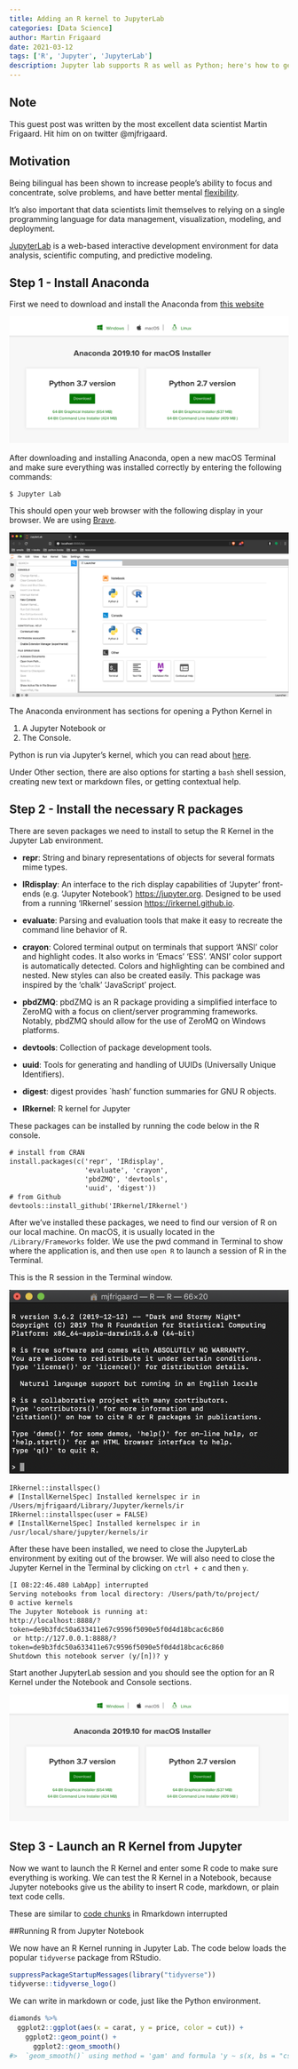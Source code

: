 ```yaml
---
title: Adding an R kernel to JupyterLab
categories: [Data Science]
author: Martin Frigaard
date: 2021-03-12
tags: ['R', 'Jupyter', 'JupyterLab']
description: Jupyter lab supports R as well as Python; here's how to get started.
---
```

## Note
This guest post was written by the most excellent data scientist Martin Frigaard. Hit him on on twitter @mjfrigaard.

## Motivation
Being bilingual has been shown to increase people’s ability to focus and concentrate, solve problems, and have better mental [flexibility](https://www.bbc.com/future/article/20160811-the-amazing-benefits-of-being-bilingual).

It’s also important that data scientists limit themselves to relying on a single programming language for data management, visualization, modeling, and deployment.

[JupyterLab](https://jupyterlab.readthedocs.io/en/stable/) is a web-based interactive development environment for data analysis, scientific computing, and predictive modeling.

## Step 1 - Install Anaconda
First we need to download and install the Anaconda from [this website](https://www.anaconda.com/distribution/#macos)

![](anacondamacinstall1.png)

After downloading and installing Anaconda, open a new macOS Terminal and make sure everything was installed correctly by entering the following commands:

```
$ Jupyter Lab
```

This should open your web browser with the following display in your browser. We are using [Brave](https://brave.com/).

![](2-jupyter-lab-with-r.png)

The Anaconda environment has sections for opening a Python Kernel in

1. A Jupyter Notebook or
2. The Console.

Python is run via Jupyter’s kernel, which you can read about [here](https://jupyter.readthedocs.io/en/latest/architecture/how_jupyter_ipython_work.html).

Under Other section, there are also options for starting a ```bash``` shell session, creating new text or markdown files, or getting contextual help.

## Step 2 - Install the necessary R packages

There are seven packages we need to install to setup the R Kernel in the Jupyter Lab environment.

* **repr**: String and binary representations of objects for several formats mime types.

* **IRdisplay**: An interface to the rich display capabilities of ‘Jupyter’ front-ends (e.g. ‘Jupyter Notebook’) https://jupyter.org. Designed to be used from a running ‘IRkernel’ session https://irkernel.github.io.

* **evaluate**: Parsing and evaluation tools that make it easy to recreate the command line behavior of R.

* **crayon**: Colored terminal output on terminals that support ‘ANSI’ color and highlight codes. It also works in ‘Emacs’ ‘ESS’. ‘ANSI’ color support is automatically detected. Colors and highlighting can be combined and nested. New styles can also be created easily. This package was inspired by the ‘chalk’ ‘JavaScript’ project.

* **pbdZMQ**: pbdZMQ is an R package providing a simplified interface to ZeroMQ with a focus on client/server programming frameworks. Notably, pbdZMQ should allow for the use of ZeroMQ on Windows platforms.

* **devtools**: Collection of package development tools.

* **uuid**: Tools for generating and handling of UUIDs (Universally Unique Identifiers).

* **digest**: digest provides `hash’ function summaries for GNU R objects.

* **IRkernel**: R kernel for Jupyter

These packages can be installed by running the code below in the R console.

```
# install from CRAN
install.packages(c('repr', 'IRdisplay',
                   'evaluate', 'crayon',
                   'pbdZMQ', 'devtools',
                   'uuid', 'digest'))
# from Github
devtools::install_github('IRkernel/IRkernel')
```

After we’ve installed these packages, we need to find our version of R on our local machine. On macOS, it is usually located in the ```/Library/Frameworks``` folder.
We use the pwd command in Terminal to show where the application is, and then use ```open R``` to launch a session of R in the Terminal.

This is the R session in the Terminal window.

![](3-run-r-in-terminal.png)

```
IRkernel::installspec()
# [InstallKernelSpec] Installed kernelspec ir in /Users/mjfrigaard/Library/Jupyter/kernels/ir
IRkernel::installspec(user = FALSE)
# [InstallKernelSpec] Installed kernelspec ir in /usr/local/share/jupyter/kernels/ir
```

After these have been installed, we need to close the JupyterLab environment by exiting out of the browser. We will also need to close the Jupyter Kernel in the Terminal by clicking on ```ctrl + c``` and then ```y```.

```
[I 08:22:46.480 LabApp] interrupted
Serving notebooks from local directory: /Users/path/to/project/
0 active kernels
The Jupyter Notebook is running at:
http://localhost:8888/?token=de9b3fdc50a633411e67c9596f5090e5f0d4d18bcac6c860
 or http://127.0.0.1:8888/?token=de9b3fdc50a633411e67c9596f5090e5f0d4d18bcac6c860
Shutdown this notebook server (y/[n])? y
```

Start another JupyterLab session and you should see the option for an R Kernel under the Notebook and Console sections.

![](anacondamacinstall1.png)

## Step 3 - Launch an R Kernel from Jupyter
Now we want to launch the R Kernel and enter some R code to make sure everything is working. We can test the R Kernel in a Notebook, because Jupyter notebooks give us the ability to insert R code, markdown, or plain text code cells.

These are similar to [code chunks](https://rmarkdown.rstudio.com/lesson-3.html) in Rmarkdown interrupted

##Running R from Jupyter Notebook

We now have an R Kernel running in Jupyter Lab. The code below loads the popular
`tidyverse` package from RStudio.

```r
suppressPackageStartupMessages(library("tidyverse"))
tidyverse::tidyverse_logo()
```
We can write in markdown or code, just like the Python environment.

```r
diamonds %>%
  ggplot2::ggplot(aes(x = carat, y = price, color = cut)) +
    ggplot2::geom_point() +
      ggplot2::geom_smooth()
#>  `geom_smooth()` using method = 'gam' and formula 'y ~ s(x, bs = "cs")'
```
